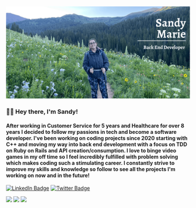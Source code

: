![Sandy's GitHub Banner](./assets/SMG_Banner-2.png)

### 👋🏼 Hey there, I'm Sandy! 

#### After working in Customer Service for 5 years and Healthcare for over 8 years I decided to follow my passions in tech and become a software developer. I've been working on coding projects since 2020 starting with C++ and moving my way into back end development with a focus on TDD on Ruby on Rails and API creation/consumption. I love to binge video games in my off time so I feel incredibly fulfilled with problem solving which makes coding such a stimulating career. I constantly strive to improve my skills and knowledge so follow to see all the projects I'm working on now and in the future!

[![LinkedIn Badge](https://img.shields.io/badge/LinkedIn-Profile-informational?style=flat&logo=linkedin&logoColor=white&color=0D76A8)](https://www.linkedin.com/in/sandy-marie/)
[![Twitter Badge](https://img.shields.io/badge/Twitter-Profile-informational?style=flat&logo=twitter&logoColor=white&color=1CA2F1)](https://twitter.com/SandyyMarie_)

![](http://github-profile-summary-cards.vercel.app/api/cards/profile-details?username=SandyyMarie&theme=dracula)
![](http://github-profile-summary-cards.vercel.app/api/cards/stats?username=SandyyMarie&theme=dracula)
![](http://github-profile-summary-cards.vercel.app/api/cards/repos-per-language?username=SandyyMarie&theme=dracula)
